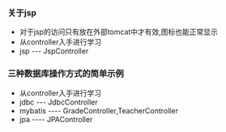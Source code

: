 ### 关于jsp 
  * 对于jsp的访问只有放在外部tomcat中才有效,图标也能正常显示
  * 从controller入手进行学习
  * jsp --- JspController
    
### 三种数据库操作方式的简单示例
  * 从controller入手进行学习
  * jdbc --- JdbcController
  * mybatis ---- GradeController,TeacherController
  * jpa ---- JPAController   